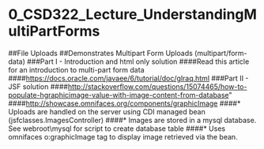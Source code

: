 # 0_CSD322_Lecture_UnderstandingMultiPartForms
##File Uploads
##Demonstrates Multipart Form Uploads (multipart/form-data)
###Part I - Introduction and html only solution
####Read this article for an introduction to multi-part form data
####https://docs.oracle.com/javaee/6/tutorial/doc/glraq.html
###Part II - JSF solution
####http://stackoverflow.com/questions/15074465/how-to-populate-hgraphicimage-value-with-image-content-from-database"
####http://showcase.omnifaces.org/components/graphicImage
####* Uploads are handled on the server using CDI managed bean (jsfclasses.ImagesController)
####* Images are stored in a mysql database.  See webroot\mysql for script to create database table
####* Uses omnifaces o:graphicImage tag to display image retrieved via the bean.
            

